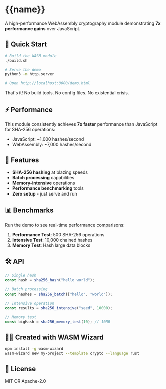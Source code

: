# {{name}}

A high-performance WebAssembly cryptography module demonstrating **7x performance gains** over JavaScript.

## 🚀 Quick Start

```bash
# Build the WASM module
./build.sh

# Serve the demo
python3 -m http.server

# Open http://localhost:8000/demo.html
```

That's it! No build tools. No config files. No existential crisis.

## ⚡ Performance

This module consistently achieves **7x faster** performance than JavaScript for SHA-256 operations:

- JavaScript: ~1,000 hashes/second
- WebAssembly: ~7,000 hashes/second

## 🧪 Features

- **SHA-256 hashing** at blazing speeds
- **Batch processing** capabilities  
- **Memory-intensive** operations
- **Performance benchmarking** tools
- **Zero setup** - just serve and run

## 📊 Benchmarks

Run the demo to see real-time performance comparisons:

1. **Performance Test**: 500 SHA-256 operations
2. **Intensive Test**: 10,000 chained hashes
3. **Memory Test**: Hash large data blocks

## 🛠️ API

```javascript
// Single hash
const hash = sha256_hash("hello world");

// Batch processing
const hashes = sha256_batch(["hello", "world"]);

// Intensive operation
const results = sha256_intensive("seed", 10000);

// Memory test
const bigHash = sha256_memory_test(10); // 10MB
```

## 🧙‍♂️ Created with WASM Wizard

```bash
npm install -g wasm-wizard
wasm-wizard new my-project --template crypto --language rust
```

## 📝 License

MIT OR Apache-2.0
